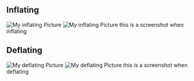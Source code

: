 ## Inflating 
![My inflating Picture](/images/inflating.png)
![My inflating Picture](/images/inflating.png)
this is a screenshot when inflating

## Deflating 
![My deflating Picture](/images/deflating.png)
![My deflating Picture](/images/deflating.png)
this is a screenshot when deflating 
